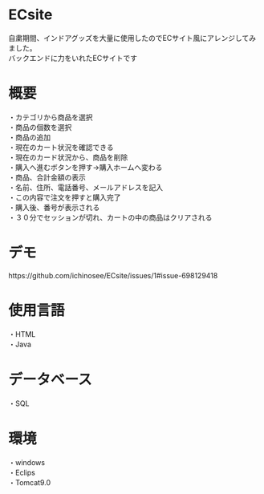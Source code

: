 # ECsite
自粛期間、インドアグッズを大量に使用したのでECサイト風にアレンジしてみました。<br>
バックエンドに力をいれたECサイトです

<h1>概要</h1>
・カテゴリから商品を選択<br>
・商品の個数を選択<br>
・商品の追加<br>
・現在のカート状況を確認できる<br>
・現在のカード状況から、商品を削除<br>
・購入へ進むボタンを押す→購入ホームへ変わる<br>
・商品、合計金額の表示<br>
・名前、住所、電話番号、メールアドレスを記入<br>
・この内容で注文を押すと購入完了<br>
・購入後、番号が表示される<br>
・３０分でセッションが切れ、カートの中の商品はクリアされる<br>

<h1>デモ</h1>
  https://github.com/ichinosee/ECsite/issues/1#issue-698129418
  
<h1>使用言語</h1>
・HTML<br>
・Java<br>

<h1>データベース</h1>
・SQL


<h1>環境</h1>
・windows<br>
・Eclips<br>
・Tomcat9.0<br>

  
